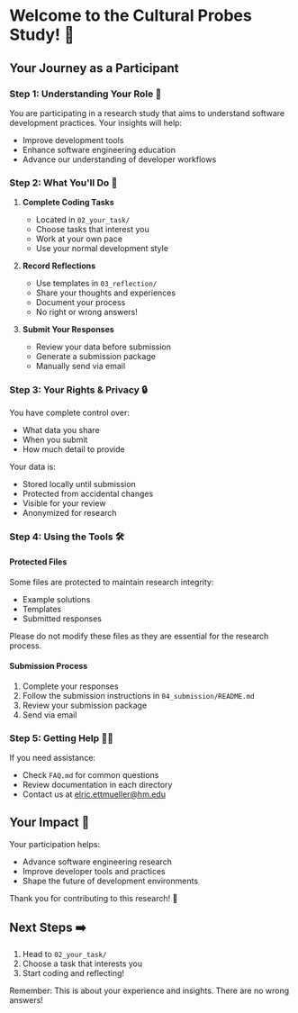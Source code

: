 # Welcome to the Cultural Probes Study! 👋

## Your Journey as a Participant

### Step 1: Understanding Your Role 🎯

You are participating in a research study that aims to understand software development practices. Your insights will help:
- Improve development tools
- Enhance software engineering education
- Advance our understanding of developer workflows

### Step 2: What You'll Do 📝

1. **Complete Coding Tasks**
   - Located in `02_your_task/`
   - Choose tasks that interest you
   - Work at your own pace
   - Use your normal development style

2. **Record Reflections**
   - Use templates in `03_reflection/`
   - Share your thoughts and experiences
   - Document your process
   - No right or wrong answers!

3. **Submit Your Responses**
   - Review your data before submission
   - Generate a submission package
   - Manually send via email

### Step 3: Your Rights & Privacy 🔒

You have complete control over:
- What data you share
- When you submit
- How much detail to provide

Your data is:
- Stored locally until submission
- Protected from accidental changes
- Visible for your review
- Anonymized for research

### Step 4: Using the Tools 🛠️

#### Protected Files
Some files are protected to maintain research integrity:
- Example solutions
- Templates
- Submitted responses

Please do not modify these files as they are essential for the research process.

#### Submission Process
1. Complete your responses
2. Follow the submission instructions in `04_submission/README.md`
3. Review your submission package
4. Send via email

### Step 5: Getting Help 💁‍♀️

If you need assistance:
- Check `FAQ.md` for common questions
- Review documentation in each directory
- Contact us at elric.ettmueller@hm.edu

## Your Impact 🌟

Your participation helps:
- Advance software engineering research
- Improve developer tools and practices
- Shape the future of development environments

Thank you for contributing to this research! 🙏

## Next Steps ➡️

1. Head to `02_your_task/`
2. Choose a task that interests you
3. Start coding and reflecting!

Remember: This is about your experience and insights. There are no wrong answers!
